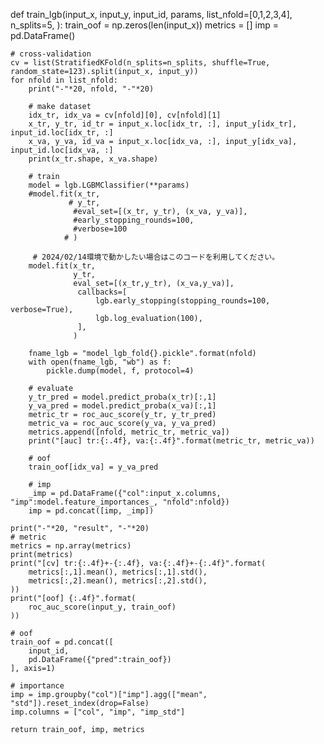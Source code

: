 


def train_lgb(input_x,
              input_y,
              input_id,
              params,
              list_nfold=[0,1,2,3,4],
              n_splits=5,
             ):
    train_oof = np.zeros(len(input_x))
    metrics = []
    imp = pd.DataFrame()

    # cross-validation
    cv = list(StratifiedKFold(n_splits=n_splits, shuffle=True, random_state=123).split(input_x, input_y))
    for nfold in list_nfold:
        print("-"*20, nfold, "-"*20)
        
        # make dataset
        idx_tr, idx_va = cv[nfold][0], cv[nfold][1]
        x_tr, y_tr, id_tr = input_x.loc[idx_tr, :], input_y[idx_tr], input_id.loc[idx_tr, :]
        x_va, y_va, id_va = input_x.loc[idx_va, :], input_y[idx_va], input_id.loc[idx_va, :]
        print(x_tr.shape, x_va.shape)
        
        # train
        model = lgb.LGBMClassifier(**params)
        #model.fit(x_tr,
                 # y_tr,
                  #eval_set=[(x_tr, y_tr), (x_va, y_va)],
                  #early_stopping_rounds=100,
                  #verbose=100
                # )
        
         # 2024/02/14環境で動かしたい場合はこのコードを利用してください。
        model.fit(x_tr,
                  y_tr,
                  eval_set=[(x_tr,y_tr), (x_va,y_va)],
                   callbacks=[
                       lgb.early_stopping(stopping_rounds=100, verbose=True),
                       lgb.log_evaluation(100),
                   ],
                  )
        
        fname_lgb = "model_lgb_fold{}.pickle".format(nfold)
        with open(fname_lgb, "wb") as f:
            pickle.dump(model, f, protocol=4)
        
        # evaluate
        y_tr_pred = model.predict_proba(x_tr)[:,1]
        y_va_pred = model.predict_proba(x_va)[:,1]
        metric_tr = roc_auc_score(y_tr, y_tr_pred)
        metric_va = roc_auc_score(y_va, y_va_pred)
        metrics.append([nfold, metric_tr, metric_va])
        print("[auc] tr:{:.4f}, va:{:.4f}".format(metric_tr, metric_va))
        
        # oof
        train_oof[idx_va] = y_va_pred
        
        # imp
        _imp = pd.DataFrame({"col":input_x.columns, "imp":model.feature_importances_, "nfold":nfold})
        imp = pd.concat([imp, _imp])
      
    print("-"*20, "result", "-"*20)
    # metric
    metrics = np.array(metrics)
    print(metrics)
    print("[cv] tr:{:.4f}+-{:.4f}, va:{:.4f}+-{:.4f}".format(
        metrics[:,1].mean(), metrics[:,1].std(),
        metrics[:,2].mean(), metrics[:,2].std(),
    ))
    print("[oof] {:.4f}".format(
        roc_auc_score(input_y, train_oof)
    ))
    
    # oof
    train_oof = pd.concat([
        input_id,
        pd.DataFrame({"pred":train_oof})
    ], axis=1)
    
    # importance
    imp = imp.groupby("col")["imp"].agg(["mean", "std"]).reset_index(drop=False)
    imp.columns = ["col", "imp", "imp_std"]
    
    return train_oof, imp, metrics
